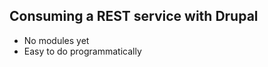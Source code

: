 ##  Consuming a REST service with Drupal

  <ul>
    <li>No modules yet</li>
    <li>Easy to do programmatically</li>
  </ul>
